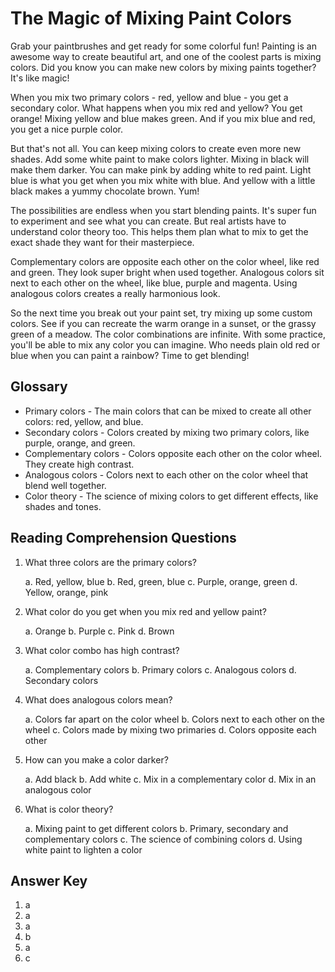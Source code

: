 # The Magic of Mixing Paint Colors

Grab your paintbrushes and get ready for some colorful fun! Painting is an awesome way to create beautiful art, and one of the coolest parts is mixing colors. Did you know you can make new colors by mixing paints together? It's like magic!

When you mix two primary colors - red, yellow and blue - you get a secondary color. What happens when you mix red and yellow? You get orange! Mixing yellow and blue makes green. And if you mix blue and red, you get a nice purple color.

But that's not all. You can keep mixing colors to create even more new shades. Add some white paint to make colors lighter. Mixing in black will make them darker. You can make pink by adding white to red paint. Light blue is what you get when you mix white with blue. And yellow with a little black makes a yummy chocolate brown. Yum!

The possibilities are endless when you start blending paints. It's super fun to experiment and see what you can create. But real artists have to understand color theory too. This helps them plan what to mix to get the exact shade they want for their masterpiece.

Complementary colors are opposite each other on the color wheel, like red and green. They look super bright when used together. Analogous colors sit next to each other on the wheel, like blue, purple and magenta. Using analogous colors creates a really harmonious look.

So the next time you break out your paint set, try mixing up some custom colors. See if you can recreate the warm orange in a sunset, or the grassy green of a meadow. The color combinations are infinite. With some practice, you'll be able to mix any color you can imagine. Who needs plain old red or blue when you can paint a rainbow? Time to get blending!

## Glossary

- Primary colors - The main colors that can be mixed to create all other colors: red, yellow, and blue.
- Secondary colors - Colors created by mixing two primary colors, like purple, orange, and green.
- Complementary colors - Colors opposite each other on the color wheel. They create high contrast.
- Analogous colors - Colors next to each other on the color wheel that blend well together.
- Color theory - The science of mixing colors to get different effects, like shades and tones.

## Reading Comprehension Questions

1. What three colors are the primary colors?

   a. Red, yellow, blue
   b. Red, green, blue
   c. Purple, orange, green
   d. Yellow, orange, pink

2. What color do you get when you mix red and yellow paint?

   a. Orange
   b. Purple
   c. Pink
   d. Brown

3. What color combo has high contrast?

   a. Complementary colors
   b. Primary colors
   c. Analogous colors
   d. Secondary colors

4. What does analogous colors mean?

   a. Colors far apart on the color wheel
   b. Colors next to each other on the wheel
   c. Colors made by mixing two primaries
   d. Colors opposite each other

5. How can you make a color darker?

   a. Add black
   b. Add white
   c. Mix in a complementary color
   d. Mix in an analogous color

6. What is color theory?

   a. Mixing paint to get different colors
   b. Primary, secondary and complementary colors
   c. The science of combining colors
   d. Using white paint to lighten a color

## Answer Key

1. a
2. a
3. a
4. b
5. a
6. c
